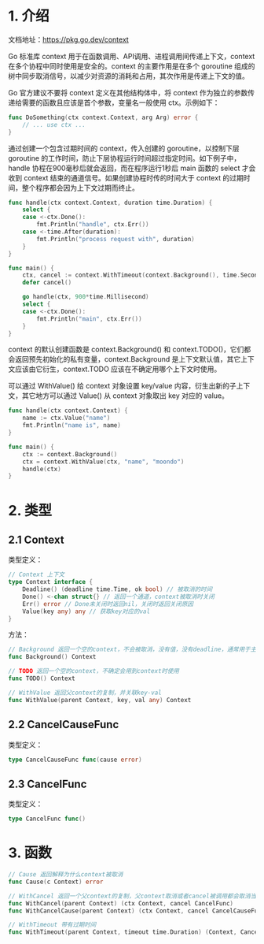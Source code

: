 # 1. 介绍

文档地址：https://pkg.go.dev/context

Go 标准库 context 用于在函数调用、API调用、进程调用间传递上下文，context 在多个协程中同时使用是安全的。context 的主要作用是在多个 goroutine 组成的树中同步取消信号，以减少对资源的消耗和占用，其次作用是传递上下文的值。

Go 官方建议不要将 context 定义在其他结构体中，将 context 作为独立的参数传递给需要的函数且应该是首个参数，变量名一般使用 ctx。示例如下：

```go
func DoSomething(ctx context.Context, arg Arg) error {
	// ... use ctx ...
}
```

通过创建一个包含过期时间的 context，传入创建的 goroutine，以控制下层 goroutine 的工作时间，防止下层协程运行时间超过指定时间。如下例子中，handle 协程在900毫秒后就会返回，而在程序运行1秒后 main 函数的 select 才会收到 context 结束的通道信号。如果创建协程时传的时间大于 context 的过期时间，整个程序都会因为上下文过期而终止。

```go
func handle(ctx context.Context, duration time.Duration) {
	select {
	case <-ctx.Done():
		fmt.Println("handle", ctx.Err())
	case <-time.After(duration):
		fmt.Println("process request with", duration)
	}
}

func main() {
	ctx, cancel := context.WithTimeout(context.Background(), time.Second)
	defer cancel()

	go handle(ctx, 900*time.Millisecond)
	select {
	case <-ctx.Done():
		fmt.Println("main", ctx.Err())
	}
}
```

context 的默认创建函数是 context.Background() 和 context.TODO()，它们都会返回预先初始化的私有变量，context.Background 是上下文默认值，其它上下文应该由它衍生，context.TODO 应该在不确定用哪个上下文时使用。

可以通过 WithValue() 给 context 对象设置 key/value 内容，衍生出新的子上下文，其它地方可以通过 Value() 从 context 对象取出 key 对应的 value。

```go
func handle(ctx context.Context) {
	name := ctx.Value("name")
	fmt.Println("name is", name)
}

func main() {
	ctx := context.Background()
	ctx = context.WithValue(ctx, "name", "moondo")
	handle(ctx)
}
```

# 2. 类型

## 2.1 Context

类型定义：

```go
// Context 上下文
type Context interface {
	Deadline() (deadline time.Time, ok bool) // 被取消的时间
	Done() <-chan struct{} // 返回一个通道，context被取消时关闭
	Err() error // Done未关闭时返回nil，关闭时返回关闭原因
	Value(key any) any // 获取key对应的val
}
```

方法：

```go
// Background 返回一个空的context，不会被取消，没有值，没有deadline，通常用于主函数、初始化、测试、最上层接收请求时
func Background() Context

// TODO 返回一个空的context，不确定会用到context时使用
func TODO() Context

// WithValue 返回父context的复制，并关联key-val
func WithValue(parent Context, key, val any) Context
```

## 2.2 CancelCauseFunc

类型定义：

```go
type CancelCauseFunc func(cause error)
```

## 2.3 CancelFunc

类型定义：

```go
type CancelFunc func()
```

# 3. 函数

```go
// Cause 返回解释为什么context被取消
func Cause(c Context) error

// WithCancel 返回一个父context的复制，父context取消或者cancel被调用都会取消当前context
func WithCancel(parent Context) (ctx Context, cancel CancelFunc)
func WithCancelCause(parent Context) (ctx Context, cancel CancelCauseFunc)

// WithTimeout 带有过期时间
func WithTimeout(parent Context, timeout time.Duration) (Context, CancelFunc)
```

